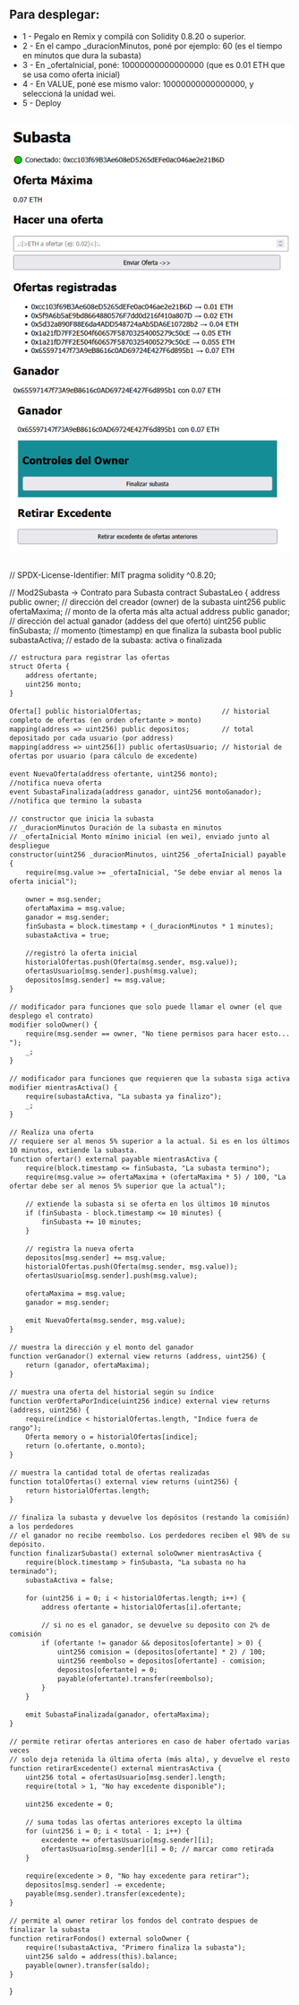 ## Para desplegar:
- 1 - Pegalo en Remix y compilá con Solidity 0.8.20 o superior.
- 2 - En el campo _duracionMinutos, poné por ejemplo: 60 (es el tiempo en minutos que dura la subasta)
- 3 - En _ofertaInicial, poné: 10000000000000000 (que es 0.01 ETH que se usa como oferta inicial)
- 4 - En VALUE, poné ese mismo valor: 10000000000000000, y seleccioná la unidad wei.
- 5 - Deploy






## ###################################################
## ###################################################
![Subasta Img1](img.readme/subasta_front1.png) 
![Subasta Img2](img.readme/subasta_front2.png)
## ###################################################
## ###################################################
// SPDX-License-Identifier: MIT
pragma solidity ^0.8.20;

// Mod2Subasta -> Contrato para Subasta
contract SubastaLeo {
    address public owner;              // dirección del creador (owner) de la subasta
    uint256 public ofertaMaxima;       // monto de la oferta más alta actual
    address public ganador;            // dirección del actual ganador (addess del que ofertó)
    uint256 public finSubasta;         // momento (timestamp) en que finaliza la subasta
    bool public subastaActiva;         // estado de la subasta: activa o finalizada

    // estructura para registrar las ofertas
    struct Oferta {
        address ofertante;
        uint256 monto;
    }

    Oferta[] public historialOfertas;                    // historial completo de ofertas (en orden ofertante > monto)
    mapping(address => uint256) public depositos;        // total depositado por cada usuario (por address)
    mapping(address => uint256[]) public ofertasUsuario; // historial de ofertas por usuario (para cálculo de excedente)

    event NuevaOferta(address ofertante, uint256 monto);            //notifica nueva oferta
    event SubastaFinalizada(address ganador, uint256 montoGanador); //notifica que termino la subasta

    // constructor que inicia la subasta
    // _duracionMinutos Duración de la subasta en minutos
    // _ofertaInicial Monto mínimo inicial (en wei), enviado junto al despliegue
    constructor(uint256 _duracionMinutos, uint256 _ofertaInicial) payable {
        require(msg.value >= _ofertaInicial, "Se debe enviar al menos la oferta inicial");

        owner = msg.sender;
        ofertaMaxima = msg.value;
        ganador = msg.sender;
        finSubasta = block.timestamp + (_duracionMinutos * 1 minutes);
        subastaActiva = true;

        //registró la oferta inicial
        historialOfertas.push(Oferta(msg.sender, msg.value));
        ofertasUsuario[msg.sender].push(msg.value);
        depositos[msg.sender] += msg.value;
    }

    // modificador para funciones que solo puede llamar el owner (el que desplego el contrato)
    modifier soloOwner() {
        require(msg.sender == owner, "No tiene permisos para hacer esto... ");
        _;
    }

    // modificador para funciones que requieren que la subasta siga activa
    modifier mientrasActiva() {
        require(subastaActiva, "La subasta ya finalizo");
        _;
    }

    // Realiza una oferta
    // requiere ser al menos 5% superior a la actual. Si es en los últimos 10 minutos, extiende la subasta.
    function ofertar() external payable mientrasActiva {
        require(block.timestamp <= finSubasta, "La subasta termino");
        require(msg.value >= ofertaMaxima + (ofertaMaxima * 5) / 100, "La ofertar debe ser al menos 5% superior que la actual");

        // extiende la subasta si se oferta en los últimos 10 minutos
        if (finSubasta - block.timestamp <= 10 minutes) {
            finSubasta += 10 minutes;
        }

        // registra la nueva oferta
        depositos[msg.sender] += msg.value;
        historialOfertas.push(Oferta(msg.sender, msg.value));
        ofertasUsuario[msg.sender].push(msg.value);

        ofertaMaxima = msg.value;
        ganador = msg.sender;

        emit NuevaOferta(msg.sender, msg.value);
    }

    // muestra la dirección y el monto del ganador
    function verGanador() external view returns (address, uint256) {
        return (ganador, ofertaMaxima);
    }

    // muestra una oferta del historial según su índice
    function verOfertaPorIndice(uint256 indice) external view returns (address, uint256) {
        require(indice < historialOfertas.length, "Indice fuera de rango");
        Oferta memory o = historialOfertas[indice];
        return (o.ofertante, o.monto);
    }

    // muestra la cantidad total de ofertas realizadas
    function totalOfertas() external view returns (uint256) {
        return historialOfertas.length;
    }

    // finaliza la subasta y devuelve los depósitos (restando la comisión) a los perdedores
    // el ganador no recibe reembolso. Los perdedores reciben el 98% de su depósito.
    function finalizarSubasta() external soloOwner mientrasActiva {
        require(block.timestamp > finSubasta, "La subasta no ha terminado");
        subastaActiva = false;

        for (uint256 i = 0; i < historialOfertas.length; i++) {
            address ofertante = historialOfertas[i].ofertante;

            // si no es el ganador, se devuelve su deposito con 2% de comisión
            if (ofertante != ganador && depositos[ofertante] > 0) {
                uint256 comision = (depositos[ofertante] * 2) / 100;
                uint256 reembolso = depositos[ofertante] - comision;
                depositos[ofertante] = 0;
                payable(ofertante).transfer(reembolso);
            }
        }

        emit SubastaFinalizada(ganador, ofertaMaxima);
    }

    // permite retirar ofertas anteriores en caso de haber ofertado varias veces
    // solo deja retenida la última oferta (más alta), y devuelve el resto
    function retirarExcedente() external mientrasActiva {
        uint256 total = ofertasUsuario[msg.sender].length;
        require(total > 1, "No hay excedente disponible");

        uint256 excedente = 0;

        // suma todas las ofertas anteriores excepto la última
        for (uint256 i = 0; i < total - 1; i++) {
            excedente += ofertasUsuario[msg.sender][i];
            ofertasUsuario[msg.sender][i] = 0; // marcar como retirada
        }

        require(excedente > 0, "No hay excedente para retirar");
        depositos[msg.sender] -= excedente;
        payable(msg.sender).transfer(excedente);
    }

    // permite al owner retirar los fondos del contrato despues de finalizar la subasta
    function retirarFondos() external soloOwner {
        require(!subastaActiva, "Primero finaliza la subasta");
        uint256 saldo = address(this).balance;
        payable(owner).transfer(saldo);
    }
}
